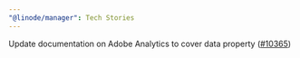 ```yaml
---
"@linode/manager": Tech Stories
---
```


Update documentation on Adobe Analytics to cover data property ([#10365](https://github.com/linode/manager/pull/10365))
